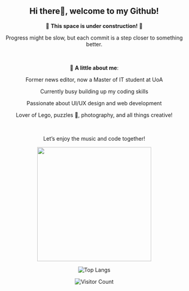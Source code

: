 <div align="center">
 
## Hi there👋, welcome to my Github!

:construction: **This space is under construction!** :construction: 

Progress might be slow, but each commit is a step closer to something better.

<br>

🌻 **A little about me**:
 
Former news editor, now a Master of IT student at UoA

Currently busy building up my coding skills

Passionate about UI/UX design and web development

Lover of Lego, puzzles 🧩, photography, and all things creative!
 
<br>

Let’s enjoy the music and code together!

<img src="https://media1.giphy.com/media/v1.Y2lkPTc5MGI3NjExY2VpOTg0a2wzaGp0dGdtdjAxcno2ZTdzdmg5ejkxYmN6endjNjJvaSZlcD12MV9pbnRlcm5hbF9naWZfYnlfaWQmY3Q9Zw/5tiNlHkA1WdUh3jRDW/giphy.webp" alt="" height="300px">
 
![Top Langs](https://github-readme-stats.vercel.app/api/top-langs/?username=lesley-gao&layout=compact&cache_seconds=86400)

![Visitor Count](https://profile-counter.glitch.me/{lesley-gao}/count.svg)

</div>

<!--

![Anurag's GitHub stats](https://github-readme-stats.vercel.app/api?username=lesley-gao&show_icons=true&bg_color=00000000)

**lesley-gao/lesley-gao** is a ✨ _special_ ✨ repository because its `README.md` (this file) appears on your GitHub profile.

Here are some ideas to get you started:

- 🔭 I’m currently working on ...
- 🌱 I’m currently learning ...
- 👯 I’m looking to collaborate on ...
- 🤔 I’m looking for help with ...
- 💬 Ask me about ...
- 📫 How to reach me: ...
- 😄 Pronouns: ...
- ⚡ Fun fact: ...
-->
